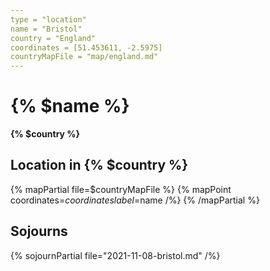 ```yaml
---
type = "location"
name = "Bristol"
country = "England"
coordinates = [51.453611, -2.5975]
countryMapFile = "map/england.md"
---
```


# {% $name %}

**{% $country %}**

## Location in {% $country %}

{% mapPartial file=$countryMapFile %}
  {% mapPoint coordinates=$coordinates label=$name /%}
{% /mapPartial %}

## Sojourns

{% sojournPartial file="2021-11-08-bristol.md" /%}
